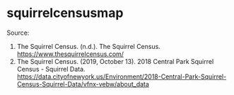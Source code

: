 # squirrelcensusmap

Source: 
1. The Squirrel Census. (n.d.). The Squirrel Census. https://www.thesquirrelcensus.com/
2. The Squirrel Census. (2019, October 13). 2018 Central Park Squirrel Census - Squirrel Data. https://data.cityofnewyork.us/Environment/2018-Central-Park-Squirrel-Census-Squirrel-Data/vfnx-vebw/about_data
